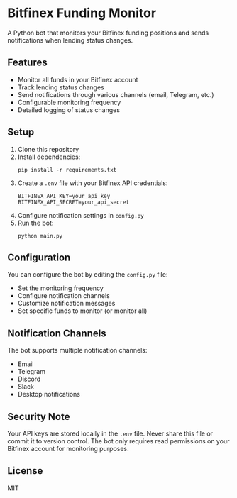 # Bitfinex Funding Monitor

A Python bot that monitors your Bitfinex funding positions and sends notifications when lending status changes.

## Features

- Monitor all funds in your Bitfinex account
- Track lending status changes
- Send notifications through various channels (email, Telegram, etc.)
- Configurable monitoring frequency
- Detailed logging of status changes

## Setup

1. Clone this repository
2. Install dependencies:
   ```
   pip install -r requirements.txt
   ```
3. Create a `.env` file with your Bitfinex API credentials:
   ```
   BITFINEX_API_KEY=your_api_key
   BITFINEX_API_SECRET=your_api_secret
   ```
4. Configure notification settings in `config.py`
5. Run the bot:
   ```
   python main.py
   ```

## Configuration

You can configure the bot by editing the `config.py` file:

- Set the monitoring frequency
- Configure notification channels
- Customize notification messages
- Set specific funds to monitor (or monitor all)

## Notification Channels

The bot supports multiple notification channels:

- Email
- Telegram
- Discord
- Slack
- Desktop notifications

## Security Note

Your API keys are stored locally in the `.env` file. Never share this file or commit it to version control. The bot only requires read permissions on your Bitfinex account for monitoring purposes.

## License

MIT 